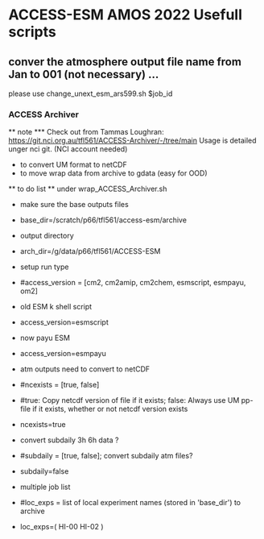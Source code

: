 # ACCESS-ESM AMOS 2022 Usefull scripts

## conver the atmosphere output file name from Jan to 001 (not necessary) ...

  please use change_unext_esm_ars599.sh $job_id

### ACCESS Archiver

** note ***
Check out from Tammas Loughran:
https://git.nci.org.au/tfl561/ACCESS-Archiver/-/tree/main
Usage is detailed unger nci git. (NCI account needed)

- to convert UM format to netCDF
- to move wrap data from archive to gdata (easy for OOD)

** to do list **
under wrap_ACCESS_Archiver.sh

- make sure the base outputs files
- base_dir=/scratch/p66/tfl561/access-esm/archive

- output directory
- arch_dir=/g/data/p66/tfl561/ACCESS-ESM
 
- setup run type
-  #access_version = [cm2, cm2amip, cm2chem, esmscript, esmpayu, om2]
- old ESM k shell script
- access_version=esmscript
- now payu ESM
- access_version=esmpayu
 
- atm outputs need to convert to netCDF
- #ncexists = [true, false]
- #true: Copy netcdf version of file if it exists; false: Always use UM pp-file if it exists, whether or not netcdf version exists
- ncexists=true
 
- convert subdaily 3h 6h data ?
- #subdaily = [true, false]; convert subdaily atm files?
- subdaily=false
 
- multiple job list
- #loc_exps = list of local experiment names (stored in 'base_dir') to archive
- loc_exps=(
HI-00
HI-02
)
